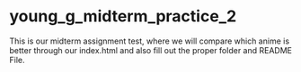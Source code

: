 # young_g_midterm_practice_2
This is our midterm assignment test, where we will compare which anime is better through our index.html and also fill out the proper folder and README File.
